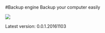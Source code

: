 #Backup engine
Backup your computer easily

![](http://i.imgur.com/fJNPaTc.png)

Latest version: 0.0.1.20161103
